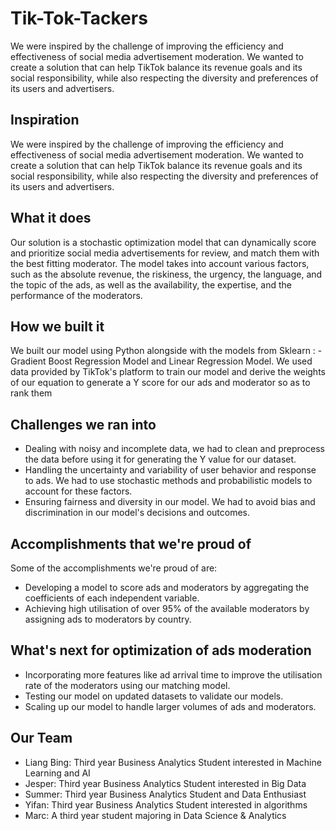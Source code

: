 # Tik-Tok-Tackers
We were inspired by the challenge of improving the efficiency and effectiveness of social media advertisement moderation. We wanted to create a solution that can help TikTok balance its revenue goals and its social responsibility, while also respecting the diversity and preferences of its users and advertisers.


## Inspiration
We were inspired by the challenge of improving the efficiency and effectiveness of social media advertisement moderation. We wanted to create a solution that can help TikTok balance its revenue goals and its social responsibility, while also respecting the diversity and preferences of its users and advertisers.

## What it does
Our solution is a stochastic optimization model that can dynamically score and prioritize social media advertisements for review, and match them with the best fitting moderator. The model takes into account various factors, such as the absolute revenue, the riskiness, the urgency, the language, and the topic of the ads, as well as the availability, the expertise, and the performance of the moderators. 

## How we built it
We built our model using Python alongside with the models from Sklearn : -Gradient Boost Regression Model and Linear Regression Model. We used data provided by TikTok's platform to train our model and derive the weights of our equation to generate a Y score for our ads and moderator so as to rank them

## Challenges we ran into
- Dealing with noisy and incomplete data, we had to clean and preprocess the data before using it for generating the Y value for our dataset.
- Handling the uncertainty and variability of user behavior and response to ads. We had to use stochastic methods and probabilistic models to account for these factors.
- Ensuring fairness and diversity in our model. We had to avoid bias and discrimination in our model's decisions and outcomes.

## Accomplishments that we're proud of
Some of the accomplishments we're proud of are:
- Developing a model to score ads and moderators by aggregating the coefficients of each independent variable.
- Achieving high utilisation of over 95% of the available moderators by assigning ads to moderators by country.

## What's next for optimization of ads moderation
- Incorporating more features like ad arrival time to improve the utilisation rate of the moderators using our matching model.
- Testing our model on updated datasets to validate our models.
- Scaling up our model to handle larger volumes of ads and moderators.

## Our Team
- Liang Bing: Third year Business Analytics Student interested in Machine Learning and AI
- Jesper: Third year Business Analytics Student interested in Big Data
- Summer: Third year Business Analytics Student and Data Enthusiast
- Yifan: Third year Business Analytics Student interested in algorithms
- Marc: A third year student majoring in Data Science & Analytics
